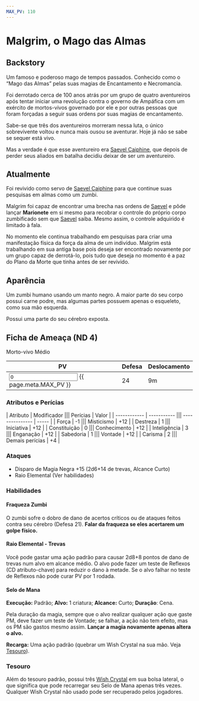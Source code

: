 ```yaml
---
MAX_PV: 110
---
```


# Malgrim, o Mago das Almas

## Backstory

Um famoso e poderoso mago de tempos passados. Conhecido como o “Mago das Almas” pelas suas magias de Encantamento e Necromancia.

Foi derrotado cerca de 100 anos atrás por um grupo de quatro aventureiros após tentar iniciar uma revolução contra o governo de Ampáfica com um exército de mortos-vivos governado por ele e por outras pessoas que foram forçadas a seguir suas ordens por suas magias de encantamento.

Sabe-se que três dos aventureiros morreram nessa luta, o único sobrevivente voltou e nunca mais ousou se aventurar. Hoje já não se sabe se sequer está vivo.

Mas a verdade é que esse aventureiro era [Saevel Caiphine](./Saevel.md), que depois de perder seus aliados em batalha decidiu deixar de ser um aventureiro.

## Atualmente

Foi revivido como servo de [Saevel Caiphine](./Saevel.md) para que continue suas pesquisas em almas como um zumbi.

Malgrim foi capaz de encontrar uma brecha nas ordens de [Saevel](./Saevel.md) e pôde lançar **Marionete** em si mesmo para recobrar o controle do próprio corpo zumbificado sem que [Saevel](./Saevel.md) saiba. Mesmo assim, o controle adquirido é limitado à fala.

No momento ele continua trabalhando em pesquisas para criar uma manifestação física da força da alma de um indivíduo. Malgrim está trabalhando em sua antiga base pois deseja ser encontrado novamente por um grupo capaz de derrotá-lo, pois tudo que deseja no momento é a paz do Plano da Morte que tinha antes de ser revivido.

## Aparência

Um zumbi humano usando um manto negro. A maior parte do seu corpo possui carne podre, mas algumas partes possuem apenas o esqueleto, como sua mão esquerda.

Possui uma parte do seu cérebro exposta.

## Ficha de Ameaça (ND 4)

Morto-vivo Médio

| PV                                                                               | Defesa | Deslocamento |
| -------------------------------------------------------------------------------- | ------ | ------------ |
| <input type="number" min="0" max="{{page.meta.MAX_PV}}" value="0"/> {{ page.meta.MAX_PV }} | 24     | 9m           |

### Atributos e Perícias

| Atributo     | Modificador ||| Perícias        | Valor |
| ------------ | ----------- ||| --------------- | ----- |
| Força        | -1          ||| Misticismo      | +12   |
| Destreza     | 1           ||| Iniciativa      | +12   |
| Constituição | 0           ||| Conhecimento    | +12   |
| Inteligência | 3           ||| Enganação       | +12   |
| Sabedoria    | 1           ||| Vontade         | +12   |
| Carisma      | 2           ||| Demais perícias | +4    |

### Ataques

- Disparo de Magia Negra +15 (2d6+14 de trevas, Alcance Curto)
- Raio Elemental (Ver habilidades)

### Habilidades

#### Fraqueza Zumbi

O zumbi sofre o dobro de dano de acertos críticos ou de ataques feitos contra seu cérebro (Defesa 21). **Falar da fraqueza se eles acertarem um golpe físico.**

#### Raio Elemental - Trevas

Você pode gastar uma ação padrão para causar 2d8+8 pontos de dano de trevas num alvo em  alcance médio. O alvo pode fazer um teste de Reflexos (CD atributo-chave) para reduzir o dano à metade. Se o alvo falhar no teste de Reflexos não pode curar PV por 1 rodada.

#### Selo de Mana

**Execução:** Padrão; **Alvo:** 1 criatura; **Alcance:** Curto; **Duração**: Cena.

Pela duração da magia, sempre que o alvo realizar qualquer ação que gaste PM, deve fazer um teste de Vontade; se falhar, a ação não tem efeito, mas os PM são gastos mesmo assim. **Lançar a magia novamente apenas altera o alvo.**

**Recarga:** Uma ação padrão (quebrar um Wish Crystal na sua mão. Veja [Tesouro](#tesouro)).

### Tesouro

Além do tesouro padrão, possui três [Wish Crystal](../../Objetos/Wish_Crystal.md) em sua bolsa lateral, o que significa que pode recarregar seu Selo de Mana apenas três vezes. Qualquer Wish Crystal não usado pode ser recuperado pelos jogadores.
